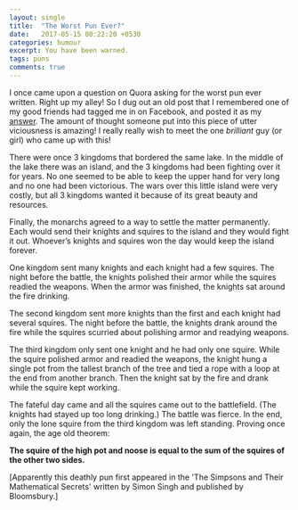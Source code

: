 ```yaml
---
layout: single
title:  "The Worst Pun Ever?"
date:   2017-05-15 00:22:20 +0530
categories: humour
excerpt: You have been warned.
tags: puns
comments: true
---
```

I once came upon a question on Quora asking for the worst pun ever written. Right up my alley! So I dug out an old post that I remembered one of my good friends had tagged me in on Facebook, and posted it as my [answer](https://www.quora.com/What-is-the-worst-pun-ever-written/answer/Sagnik-Bhattacharya-1). The amount of thought someone put into this piece of utter viciousness is amazing! I really really wish to meet the one *brilliant* guy (or girl) who came up with this!

There were once 3 kingdoms that bordered the same lake. In the middle of the lake there was an island, and the 3 kingdoms had been fighting over it for years. No one seemed to be able to keep the upper hand for very long and no one had been victorious. The wars over this little island were very costly, but all 3 kingdoms wanted it because of its great beauty and resources.

Finally, the monarchs agreed to a way to settle the matter permanently. Each would send their knights and squires to the island and they would
fight it out. Whoever’s knights and squires won the day would keep the island forever.

One kingdom sent many knights and each knight had a few squires. The night before the battle, the knights polished their armor while the squires readied the weapons. When the armor was finished, the knights sat around the fire drinking.

The second kingdom sent more knights than the first and each knight had several squires. The night before the battle, the knights drank around the fire while the squires scurried about polishing armor and readying weapons.

The third kingdom only sent one knight and he had only one squire. While the squire polished armor and readied the weapons, the knight hung a single pot from the tallest branch of the tree and tied a rope with a loop at the end from another branch. Then the knight sat by the fire and drank while the squire kept working.

The fateful day came and all the squires came out to the battlefield. (The knights had stayed up too long drinking.) The battle was fierce. In the end, only the lone squire from the third kingdom was left standing. Proving once again, the age old theorem:

**The squire of the high pot and noose is equal to the sum of the squires of the other two sides.**

[Apparently this deathly pun first appeared in the 'The Simpsons and Their Mathematical Secrets' written by Simon Singh and published by Bloomsbury.]